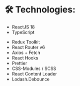 # 🛠 Technologies:

- ReactJS 18
- TypeScript

* Redux Toolkit
* React Router v6
* Axios + Fetch
* React Hooks
* Prettier
* CSS-Modules / SCSS
* React Content Loader
* Lodash.Debounce
